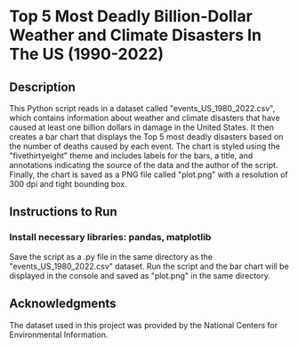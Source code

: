 # Top 5 Most Deadly Billion-Dollar Weather and Climate Disasters In The US (1990-2022)


## Description

This Python script reads in a dataset called "events_US_1980_2022.csv", which contains information about weather and climate disasters that have caused at least one billion dollars in damage in the United States. It then creates a bar chart that displays the Top 5 most deadly disasters based on the number of deaths caused by each event. The chart is styled using the "fivethirtyeight" theme and includes labels for the bars, a title, and annotations indicating the source of the data and the author of the script. Finally, the chart is saved as a PNG file called "plot.png" with a resolution of 300 dpi and tight bounding box.

## Instructions to Run

### Install necessary libraries: pandas, matplotlib
Save the script as a .py file in the same directory as the "events_US_1980_2022.csv" dataset.
Run the script and the bar chart will be displayed in the console and saved as "plot.png" in the same directory.

## Acknowledgments

The dataset used in this project was provided by the National Centers for Environmental Information.
